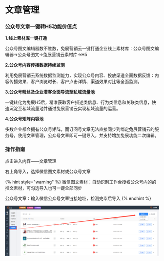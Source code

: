 # 文章管理

### 公众号文章一键转H5功能价值点

**1.线上素材库一键打通**

公众号图文编辑器数不胜数，兔展营销云一键打通企业线上素材库：公众号图文编辑器→公众号图文→兔展营销云素材库→H5

**2.公众号内容传播数据持续监测**

利用兔展营销云系统数据监测能力，实现公众号内容、投放渠道全面数据反馈：内容传播效果、客户浏览时长、客户点击详情、渠道效果对比等全面监测。

**3.公众号粉丝及企业潜客全面导流至私域流量池**

一键转化为兔展H5后，精准获取客户描述类信息、行为类信息和关联类信息，快速沉淀至私域流量池并通过兔展营销云实现私域流量的运营。

**4.公众号矩阵内容池**

多数企业都会拥有公众号矩阵，而订阅号文章无法直接同步到绑定兔展营销云的服务号，使用文章管理，公众号文章即可一键导入，并支持增加兔展功能二次编辑。

### 操作指南

点击进入内容——文章管理

右上角导入，选择微信图文素材或公众号文章

{% hint style="warning" %}
微信图文素材：自动识别工作台授权公众号内的的推文素材，可勾选导入也可一键全部同步

公众号文章：输入微信公众号文章链接地址，检测完毕后导入
{% endhint %}

![](../.gitbook/assets/image%20%2878%29.png)

